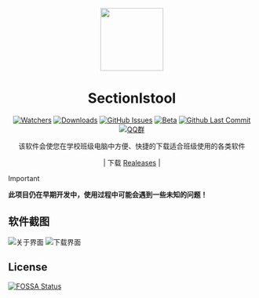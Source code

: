 <div align="center">

<image src="https://img.shields.io/github/watchers/SectionIstool/SectionIstool/resources/SectionIstool_icon.png" height="128"/>

# SectionIstool

[![Watchers](https://img.shields.io/github/watchers/SectionIstool/SectionIstool?style=social)](https://github.com/SectionIstool/SectionIstool/watchers)
[![Downloads](https://img.shields.io/github/downloads/SectionIstool/SectionIstool/total?style=social&label=Downloads&logo=github)](https://github.com/SectionIstool/SectionIstool/releases/latest)
[![GitHub Issues](https://img.shields.io/github/issues-search/SectionIstool/SectionIstool?query=is%3Aopen&style=social-square&logo=github&label=Issues&color=%233fb950)](https://github.com/SectionIstool/SectionIstool/issues)
[![Beta](https://img.shields.io/github/v/release/SectionIstool/SectionIstool?include_prereleases&style=social-square&label=测试版)](https://github.com/SectionIstool/SectionIstool/releases/)
[![Github Last Commit](https://img.shields.io/github/last-commit/SectionIstool/SectionIstool)](https://github.com/SectionIstool/SectionIstool/commits/master)
[![QQ群](https://img.shields.io/badge/-QQ%E7%BE%A4%EF%BD%9C833875216-blue?style=flat&logo=TencentQQ)](https://qm.qq.com/q/ASRSNUJuve)

该软件会使您在学校班级电脑中方便、快捷的下载适合班级使用的各类软件

| 下载 [Realeases](https://github.com/SectionIstool/SectionIstool/releases) |

</div>

> [!important]
> **此项目仍在早期开发中，使用过程中可能会遇到一些未知的问题！**

## 软件截图
![关于界面](https://img.shields.io/github/watchers/SectionIstool/SectionIstool/ScreenSots/about_Page.png)
![下载界面](https://img.shields.io/github/watchers/SectionIstool/SectionIstool/ScreenSots/ClassIsland_Page.png)

## License
[![FOSSA Status](https://app.fossa.com/api/projects/git%2Bgithub.com%2FSectionIstool%2FSectionIstool.svg?type=large&issueType=license)](https://app.fossa.com/projects/git%2Bgithub.com%2FSectionIstool%2FSectionIstool?ref=badge_large&issueType=license)
